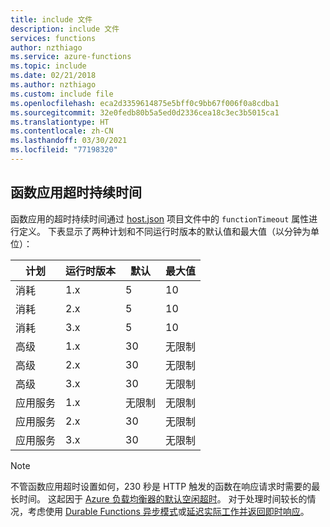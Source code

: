 ```yaml
---
title: include 文件
description: include 文件
services: functions
author: nzthiago
ms.service: azure-functions
ms.topic: include
ms.date: 02/21/2018
ms.author: nzthiago
ms.custom: include file
ms.openlocfilehash: eca2d3359614875e5bff0c9bb67f006f0a8cdba1
ms.sourcegitcommit: 32e0fedb80b5a5ed0d2336cea18c3ec3b5015ca1
ms.translationtype: HT
ms.contentlocale: zh-CN
ms.lasthandoff: 03/30/2021
ms.locfileid: "77198320"
---
```

## <a name="function-app-timeout-duration"></a><a name="timeout"></a>函数应用超时持续时间 

函数应用的超时持续时间通过 [host.json](../articles/azure-functions/functions-host-json.md#functiontimeout) 项目文件中的 `functionTimeout` 属性进行定义。 下表显示了两种计划和不同运行时版本的默认值和最大值（以分钟为单位）：

| 计划 | 运行时版本 | 默认 | 最大值 |
|------|---------|---------|---------|
| 消耗 | 1.x | 5 | 10 |
| 消耗 | 2.x | 5 | 10 |
| 消耗 | 3.x | 5 | 10 |
| 高级 | 1.x | 30 | 无限制 |
| 高级 | 2.x | 30 | 无限制 |
| 高级 | 3.x | 30 | 无限制 |
| 应用服务 | 1.x | 无限制 | 无限制 |
| 应用服务 | 2.x | 30 | 无限制 |
| 应用服务 | 3.x | 30 | 无限制 |

> [!NOTE] 
> 不管函数应用超时设置如何，230 秒是 HTTP 触发的函数在响应请求时需要的最长时间。 这起因于 [Azure 负载均衡器的默认空闲超时](../articles/app-service/faq-availability-performance-application-issues.md#why-does-my-request-time-out-after-230-seconds)。 对于处理时间较长的情况，考虑使用 [Durable Functions 异步模式](../articles/azure-functions/durable/durable-functions-overview.md#async-http)或[延迟实际工作并返回即时响应](../articles/azure-functions/functions-best-practices.md#avoid-long-running-functions)。
